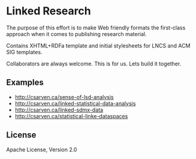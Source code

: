 # Linked Research

The purpose of this effort is to make Web friendly formats the first-class approach when it comes to publishing research material.

Contains XHTML+RDFa template and initial stylesheets for LNCS and ACM SIG templates.

Collaborators are always welcome. This is for us. Lets build it together.

## Examples

* http://csarven.ca/sense-of-lsd-analysis
* http://csarven.ca/linked-statistical-data-analysis
* http://csarven.ca/linked-sdmx-data
* http://csarven.ca/statistical-linke-dataspaces


## License
Apache License, Version 2.0
